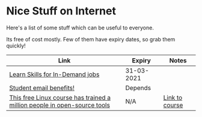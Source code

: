# Nice Stuff on Internet

Here's a list of some stuff which can be useful to everyone.

Its free of cost mostly. Few of them have expiry dates, so grab them quickly!

| Link                                                         | Expiry     | Notes                                                        |
| ------------------------------------------------------------ | ---------- | ------------------------------------------------------------ |
| [Learn Skills for In-Demand jobs](https://bit.ly/30biXpr)    | 31-03-2021 |                                                              |
| [Student email benefits!](https://www.makeuseof.com/tag/discounts-edu-email-address/?utm_source=MUO-NL-RP&utm_medium=newsletter) | Depends    |                                                              |
| [This free Linux course has trained a million people in open-source tools](https://www.techrepublic.com/article/this-free-linux-course-has-trained-a-million-people-in-open-source-tools/) | N/A        | [Link to course](https://www.edx.org/course/introduction-to-linux) |
